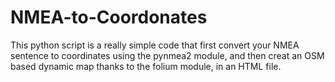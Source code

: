 # NMEA-to-Coordonates

This python script is a really simple code that first convert your NMEA sentence 
to coordinates using the pynmea2 module, and then creat an OSM based dynamic map
thanks to the folium module, in an HTML file.
